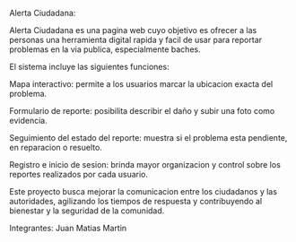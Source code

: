 Alerta Ciudadana:

Alerta Ciudadana es una pagina web cuyo objetivo es ofrecer a las personas una herramienta digital rapida y facil de usar para reportar problemas en la via publica, especialmente baches.

El sistema incluye las siguientes funciones:

Mapa interactivo: permite a los usuarios marcar la ubicacion exacta del problema.

Formulario de reporte: posibilita describir el daño y subir una foto como evidencia.

Seguimiento del estado del reporte: muestra si el problema esta pendiente, en reparacion o resuelto.

Registro e inicio de sesion: brinda mayor organizacion y control sobre los reportes realizados por cada usuario.

Este proyecto busca mejorar la comunicacion entre los ciudadanos y las autoridades, agilizando los tiempos de respuesta y contribuyendo al bienestar y la seguridad de la comunidad.

Integrantes:
Juan
Matias
Martin
